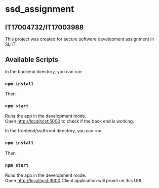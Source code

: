 # ssd_assignment
## IT17004732/IT17003988

This project was created for secure software development assignment in SLIIT

## Available Scripts

In the backend directory, you can run:

### `npm install`

Then
### `npm start`

Runs the app in the development mode.<br />
Open [http://localhost:5000](http://localhost:5000) to check if the back end is working.

In the frontend/ssdfrront directory, you can run:

### `npm install`

Then
### `npm start`

Runs the app in the development mode.<br />
Open [http://localhost:3000](http://localhost:3000) Client application will promt on this URL
